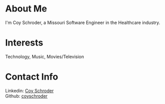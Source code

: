 # About Me
I'm Coy Schroder, a Missouri Software Engineer in the Healthcare industry. 
# Interests
Technology, Music, Movies/Television
# Contact Info  
Linkedin: [Coy Schroder](https://www.linkedin.com/in/coy-schroder/)  
Github: [coyschroder](https://github.com/coyschroder)